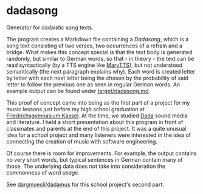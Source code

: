 # dadasong
Generator for dadaistic song texts.

The program creates a Markdown file containing a *Dadasong*, which is a song text consisting of two verses, two occurrences of a refrain and a bridge.
What makes this concept special is that the text body is generated randomly, but similar to German words, so that - in theory - the text can be read syntactically (by a TTS engine like [MaryTTS](http://mary.dfki.de/)), but not understood semantically (the next paragraph explains why).
Each word is created letter by letter with each next letter being the chosen by the probability of said letter to follow the previous one as seen in regular German words.
An example output can be found under [target/dadasong.md](target/dadasong.md).

This proof of concept came into being as the first part of a project for my music lessons just before my high school graduation at [Friedrichsgymnasium Kassel](http://www.fg-kassel.de/).
At the time, we studied [Dada](https://en.wikipedia.org/wiki/Dada) sound media and literature.
I held a short presentation about this program in front of classmates and parents at the end of this project.
It was a quite unusual idea for a school project and many listeners were interested in the idea of connecting the creation of music with software engineering. 

Of course there is room for improvements.
For example, the output contains no very short words, but typical sentences in German contain many of those.
The underlying data does not take into consideration the commonness of word *usage*.

See [dargmuesli/dadamus](https://github.com/dargmuesli/dadamus/) for this school project's second part.